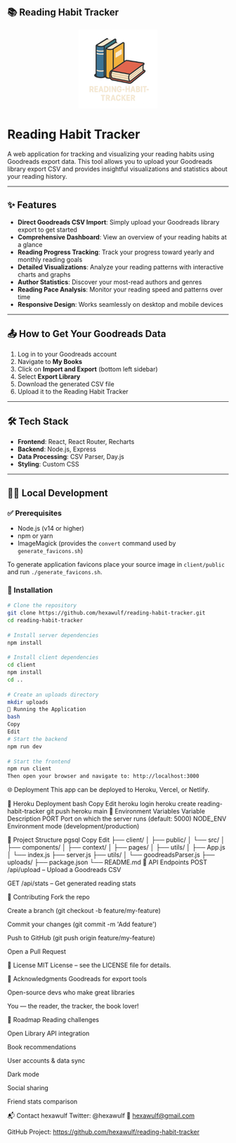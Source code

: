 ## 📚 Reading Habit Tracker

<p align="center">
  <img src="generated-icon.png" alt="Book Icon" width="180"/>
</p>

# Reading Habit Tracker

A web application for tracking and visualizing your reading habits using Goodreads export data. This tool allows you to upload your Goodreads library export CSV and provides insightful visualizations and statistics about your reading history.

---

## ✨ Features

- **Direct Goodreads CSV Import**: Simply upload your Goodreads library export to get started  
- **Comprehensive Dashboard**: View an overview of your reading habits at a glance  
- **Reading Progress Tracking**: Track your progress toward yearly and monthly reading goals  
- **Detailed Visualizations**: Analyze your reading patterns with interactive charts and graphs  
- **Author Statistics**: Discover your most-read authors and genres  
- **Reading Pace Analysis**: Monitor your reading speed and patterns over time  
- **Responsive Design**: Works seamlessly on desktop and mobile devices  

---

## 📤 How to Get Your Goodreads Data

1. Log in to your Goodreads account  
2. Navigate to **My Books**  
3. Click on **Import and Export** (bottom left sidebar)  
4. Select **Export Library**  
5. Download the generated CSV file  
6. Upload it to the Reading Habit Tracker

---

## 🛠️ Tech Stack

- **Frontend**: React, React Router, Recharts  
- **Backend**: Node.js, Express  
- **Data Processing**: CSV Parser, Day.js  
- **Styling**: Custom CSS  

---

## 🧑‍💻 Local Development

### ✅ Prerequisites

- Node.js (v14 or higher)
- npm or yarn
- ImageMagick (provides the `convert` command used by `generate_favicons.sh`)

To generate application favicons place your source image in `client/public` and run `./generate_favicons.sh`.

### 🚀 Installation

```bash
# Clone the repository
git clone https://github.com/hexawulf/reading-habit-tracker.git
cd reading-habit-tracker

# Install server dependencies
npm install

# Install client dependencies
cd client
npm install
cd ..

# Create an uploads directory
mkdir uploads
🏃 Running the Application
bash
Copy
Edit
# Start the backend
npm run dev

# Start the frontend
npm run client
Then open your browser and navigate to: http://localhost:3000
```
🌐 Deployment
This app can be deployed to Heroku, Vercel, or Netlify.

🚀 Heroku Deployment
bash
Copy
Edit
heroku login
heroku create reading-habit-tracker
git push heroku main
🌱 Environment Variables
Variable	Description
PORT	Port on which the server runs (default: 5000)
NODE_ENV	Environment mode (development/production)

📁 Project Structure
pgsql
Copy
Edit
├── client/
│   ├── public/
│   └── src/
│       ├── components/
│       ├── context/
│       ├── pages/
│       ├── utils/
│       ├── App.js
│       └── index.js
├── server.js
├── utils/
│   └── goodreadsParser.js
├── uploads/
├── package.json
└── README.md
📡 API Endpoints
POST /api/upload – Upload a Goodreads CSV

GET /api/stats – Get generated reading stats

🤝 Contributing
Fork the repo

Create a branch (git checkout -b feature/my-feature)

Commit your changes (git commit -m 'Add feature')

Push to GitHub (git push origin feature/my-feature)

Open a Pull Request

📜 License
MIT License – see the LICENSE file for details.

🙏 Acknowledgments
Goodreads for export tools

Open-source devs who make great libraries

You — the reader, the tracker, the book lover!

🔮 Roadmap
 Reading challenges

 Open Library API integration

 Book recommendations

 User accounts & data sync

 Dark mode

 Social sharing

 Friend stats comparison

📬 Contact
hexawulf
Twitter: @hexawulf
📧 hexawulf@gmail.com

GitHub Project: https://github.com/hexawulf/reading-habit-tracker
